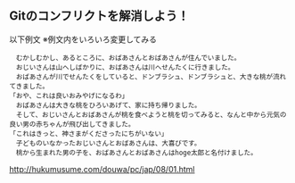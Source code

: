 ## Gitのコンフリクトを解消しよう！

以下例文
※例文内をいろいろ変更してみる

```
　むかしむかし、あるところに、おばあさんとおばあさんが住んでいました。
　おじいさんは山へしばかりに、おばあさんは川へせんたくに行きました。
　おばあさんが川でせんたくをしていると、ドンブラシュ、ドンブラシュと、大きな桃が流れてきました。
「おや、これは良いおみやげになるわ」
　おばあさんは大きな桃をひろいあげて、家に持ち帰りました。
　そして、おじいさんとおばあさんが桃を食べようと桃を切ってみると、なんと中から元気の良い男の赤ちゃんが飛び出してきました。
「これはきっと、神さまがくださったにちがいない」
　子どものいなかったおじいさんとおばあさんは、大喜びです。
　桃から生まれた男の子を、おばあさんとおばあさんはhoge太郎と名付けました。
```

http://hukumusume.com/douwa/pc/jap/08/01.html
